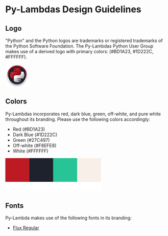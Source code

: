 # Py-Lambdas Design Guidelines

## Logo
"Python" and the Python logos are trademarks or registered trademarks of the Python Software Foundation. The Py-Lambdas Python User Group makes use of a derived logo with primary colors: (#BD1A23, #1D222C, #FFFFFF).

<img src="./logos/circle_logo.svg" width="72">

## Colors

Py-Lambdas incorporates red, dark blue, green, off-white, and pure white throughout its branding. Please use the following colors accordingly:

- Red (#BD1A23)
- Dark Blue (#1D222C)
- Green (#27C497)
- Off-white (#F8EFE8)
- White (#FFFFFF)
<img src="./colors/colors.svg" width="300">

## Fonts
Py-Lambda makes use of the following fonts in its branding:

- [Flux Regular](https://fontsgeek.com/fonts/Flux-Regular)
